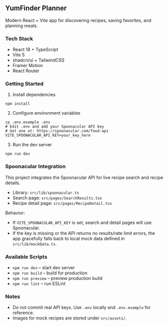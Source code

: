 ## YumFinder Planner

Modern React + Vite app for discovering recipes, saving favorites, and planning meals.

### Tech Stack

- React 18 + TypeScript
- Vite 5
- shadcn/ui + TailwindCSS
- Framer Motion
- React Router

### Getting Started

1. Install dependencies

```
npm install
```

2. Configure environment variables

```
cp .env.example .env
# Edit .env and add your Spoonacular API key
# Get one at: https://spoonacular.com/food-api
VITE_SPOONACULAR_API_KEY=your_key_here
```

3. Run the dev server

```
npm run dev
```

### Spoonacular Integration

This project integrates the Spoonacular API for live recipe search and recipe details.

- Library: `src/lib/spoonacular.ts`
- Search page: `src/pages/SearchResults.tsx`
- Recipe detail page: `src/pages/RecipeDetail.tsx`

Behavior:

- If `VITE_SPOONACULAR_API_KEY` is set, search and detail pages will use Spoonacular.
- If the key is missing or the API returns no results/rate limit errors, the app gracefully falls back to local mock data defined in `src/lib/mockData.ts`.

### Available Scripts

- `npm run dev` – start dev server
- `npm run build` – build for production
- `npm run preview` – preview production build
- `npm run lint` – run ESLint

### Notes

- Do not commit real API keys. Use `.env` locally and `.env.example` for reference.
- Images for mock recipes are stored under `src/assets/`.
